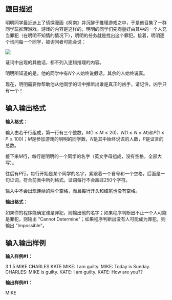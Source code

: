 题目描述
----

明明同学最近迷上了侦探漫画《柯南》并沉醉于推理游戏之中，于是他召集了一群同学玩推理游戏。游戏的内容是这样的，明明的同学们先商量好由其中的一个人充当罪犯（在明明不知情的情况下），明明的任务就是找出这个罪犯。接着，明明逐个询问每一个同学，被询问者可能会说：

![](https://cdn.luogu.org/upload/pic/16.png)

证词中出现的其他话，都不列入逻辑推理的内容。

明明所知道的是，他的同学中有$N$个人始终说假话，其余的人始终说真。

现在，明明需要你帮助他从他同学的话中推断出谁是真正的凶手，请记住，凶手只有一个！

输入输出格式
------

**输入格式：**  

输入由若干行组成，第一行有三个整数，$M(1≤M≤20)$、$N(1≤N≤M)$和$P(1≤P≤100)$；$M$是参加游戏的明明的同学数，$N$是其中始终说谎的人数，$P$是证言的总数。

接下来$M$行，每行是明明的一个同学的名字（英文字母组成，没有空格，全部大写）。

往后有$P$行，每行开始是某个同学的名宇，紧跟着一个冒号和一个空格，后面是一句证词，符合前表中所列格式。证词每行不会超过$250$个字符。

输入中不会出现连续的两个空格，而且每行开头和结尾也没有空格。

**输出格式：**  

如果你的程序能确定谁是罪犯，则输出他的名字；如果程序判断出不止一个人可能是罪犯，则输出 "Cannot Determine"；如果程序判断出没有人可能成为罪犯，则输出 "Impossible"。

输入输出样例
------

**输入样例#1：** 

3 1 5
MIKE
CHARLES
KATE
MIKE: I am guilty.
MIKE: Today is Sunday.
CHARLES: MIKE is guilty.
KATE: I am guilty.
KATE: How are you??

**输出样例#1：** 

MIKE